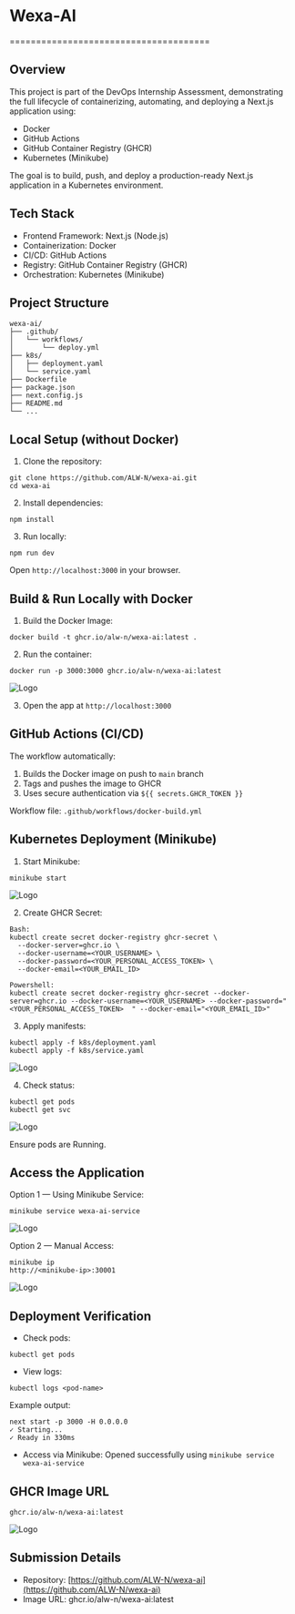 # Wexa-AI

======================================

## Overview

This project is part of the DevOps Internship Assessment, demonstrating the full lifecycle of containerizing, automating, and deploying a Next.js application using:

* Docker
* GitHub Actions
* GitHub Container Registry (GHCR)
* Kubernetes (Minikube)

The goal is to build, push, and deploy a production-ready Next.js application in a Kubernetes environment.

## Tech Stack

* Frontend Framework: Next.js (Node.js)
* Containerization: Docker
* CI/CD: GitHub Actions
* Registry: GitHub Container Registry (GHCR)
* Orchestration: Kubernetes (Minikube)

## Project Structure

```
wexa-ai/
├── .github/
│   └── workflows/
│       └── deploy.yml
├── k8s/
│   ├── deployment.yaml
│   └── service.yaml
├── Dockerfile
├── package.json
├── next.config.js
├── README.md
└── ...
```

## Local Setup (without Docker)

1. Clone the repository:

```
git clone https://github.com/ALW-N/wexa-ai.git
cd wexa-ai
```

2. Install dependencies:

```
npm install
```

3. Run locally:

```
npm run dev
```

Open `http://localhost:3000` in your browser.

## Build & Run Locally with Docker

1. Build the Docker Image:

```
docker build -t ghcr.io/alw-n/wexa-ai:latest .
```

2. Run the container:

```
docker run -p 3000:3000 ghcr.io/alw-n/wexa-ai:latest
```
![Logo](images/docker.png)

3. Open the app at `http://localhost:3000`

## GitHub Actions (CI/CD)

The workflow automatically:

1. Builds the Docker image on push to `main` branch
2. Tags and pushes the image to GHCR
3. Uses secure authentication via `${{ secrets.GHCR_TOKEN }}`

Workflow file: `.github/workflows/docker-build.yml`

## Kubernetes Deployment (Minikube)

1. Start Minikube:

```
minikube start
```
![Logo](images/minikube_start.png)

2. Create GHCR Secret:

```
Bash:
kubectl create secret docker-registry ghcr-secret \
  --docker-server=ghcr.io \
  --docker-username=<YOUR_USERNAME> \
  --docker-password=<YOUR_PERSONAL_ACCESS_TOKEN> \
  --docker-email=<YOUR_EMAIL_ID>

Powershell:
kubectl create secret docker-registry ghcr-secret --docker-server=ghcr.io --docker-username=<YOUR_USERNAME> --docker-password="<YOUR_PERSONAL_ACCESS_TOKEN>  " --docker-email="<YOUR_EMAIL_ID>"

```

3. Apply manifests:

```
kubectl apply -f k8s/deployment.yaml
kubectl apply -f k8s/service.yaml
```
![Logo](images/kubectl.png)

4. Check status:

```
kubectl get pods
kubectl get svc
```
![Logo](images/status.png)

Ensure pods are Running.

## Access the Application

Option 1 — Using Minikube Service:

```
minikube service wexa-ai-service
```
![Logo](images/service.png)

Option 2 — Manual Access:

```
minikube ip
http://<minikube-ip>:30001
```
![Logo](images/output.png)

## Deployment Verification

* Check pods:

```
kubectl get pods
```

* View logs:

```
kubectl logs <pod-name>
```

Example output:

```
next start -p 3000 -H 0.0.0.0
✓ Starting...
✓ Ready in 330ms
```

* Access via Minikube: Opened successfully using `minikube service wexa-ai-service`

## GHCR Image URL

```
ghcr.io/alw-n/wexa-ai:latest
```
![Logo](images/ghcr_repo.png)

## Submission Details

* Repository: [https://github.com/ALW-N/wexa-ai](https://github.com/ALW-N/wexa-ai)
* Image URL: ghcr.io/alw-n/wexa-ai:latest

